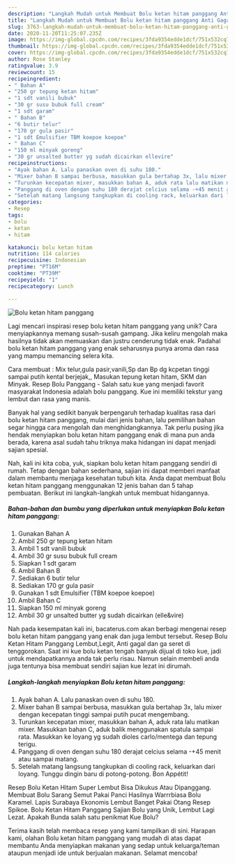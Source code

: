 ```yaml
---
description: "Langkah Mudah untuk Membuat Bolu ketan hitam panggang Anti Gagal"
title: "Langkah Mudah untuk Membuat Bolu ketan hitam panggang Anti Gagal"
slug: 3763-langkah-mudah-untuk-membuat-bolu-ketan-hitam-panggang-anti-gagal
date: 2020-11-20T11:25:07.235Z
image: https://img-global.cpcdn.com/recipes/3fda9354edde1dcf/751x532cq70/bolu-ketan-hitam-panggang-foto-resep-utama.jpg
thumbnail: https://img-global.cpcdn.com/recipes/3fda9354edde1dcf/751x532cq70/bolu-ketan-hitam-panggang-foto-resep-utama.jpg
cover: https://img-global.cpcdn.com/recipes/3fda9354edde1dcf/751x532cq70/bolu-ketan-hitam-panggang-foto-resep-utama.jpg
author: Rose Stanley
ratingvalue: 3.9
reviewcount: 15
recipeingredient:
- " Bahan A"
- "250 gr tepung ketan hitam"
- "1 sdt vanili bubuk"
- "30 gr susu bubuk full cream"
- "1 sdt garam"
- " Bahan B"
- "6 butir telur"
- "170 gr gula pasir"
- "1 sdt Emulsifier TBM koepoe koepoe"
- " Bahan C"
- "150 ml minyak goreng"
- "30 gr unsalted butter yg sudah dicairkan ellevire"
recipeinstructions:
- "Ayak bahan A. Lalu panaskan oven di suhu 180."
- "Mixer bahan B sampai berbusa, masukkan gula bertahap 3x, lalu mixer dengan kecepatan tinggi sampai putih pucat mengembang."
- "Turunkan kecepatan mixer, masukkan bahan A, aduk rata lalu matikan mixer. Masukkan bahan C, aduk balik menggunakan spatula sampai rata. Masukkan ke loyang yg sudah dioles carlo/mentega dan tepung terigu."
- "Panggang di oven dengan suhu 180 derajat celcius selama -+45 menit atau sampai matang."
- "Setelah matang langsung tangkupkan di cooling rack, keluarkan dari loyang. Tunggu dingin baru di potong-potong. Bon Appétit!"
categories:
- Resep
tags:
- bolu
- ketan
- hitam

katakunci: bolu ketan hitam 
nutrition: 114 calories
recipecuisine: Indonesian
preptime: "PT16M"
cooktime: "PT39M"
recipeyield: "1"
recipecategory: Lunch

---
```



![Bolu ketan hitam panggang](https://img-global.cpcdn.com/recipes/3fda9354edde1dcf/751x532cq70/bolu-ketan-hitam-panggang-foto-resep-utama.jpg)

Lagi mencari inspirasi resep bolu ketan hitam panggang yang unik? Cara menyiapkannya memang susah-susah gampang. Jika keliru mengolah maka hasilnya tidak akan memuaskan dan justru cenderung tidak enak. Padahal bolu ketan hitam panggang yang enak seharusnya punya aroma dan rasa yang mampu memancing selera kita.

Cara membuat : Mix telur,gula pasir,vanili,Sp dan Bp dg kcpetan tinggi sampai putih kental berjejak,, Masukan tepung ketan hitam, SKM dan Minyak. Resep Bolu Panggang - Salah satu kue yang menjadi favorit masyarakat Indonesia adalah bolu panggang. Kue ini memiliki tekstur yang lembut dan rasa yang manis.

Banyak hal yang sedikit banyak berpengaruh terhadap kualitas rasa dari bolu ketan hitam panggang, mulai dari jenis bahan, lalu pemilihan bahan segar hingga cara mengolah dan menghidangkannya. Tak perlu pusing jika hendak menyiapkan bolu ketan hitam panggang enak di mana pun anda berada, karena asal sudah tahu triknya maka hidangan ini dapat menjadi sajian spesial.


Nah, kali ini kita coba, yuk, siapkan bolu ketan hitam panggang sendiri di rumah. Tetap dengan bahan sederhana, sajian ini dapat memberi manfaat dalam membantu menjaga kesehatan tubuh kita. Anda dapat membuat Bolu ketan hitam panggang menggunakan 12 jenis bahan dan 5 tahap pembuatan. Berikut ini langkah-langkah untuk membuat hidangannya.

<!--inarticleads1-->

##### Bahan-bahan dan bumbu yang diperlukan untuk menyiapkan Bolu ketan hitam panggang:

1. Gunakan  Bahan A
1. Ambil 250 gr tepung ketan hitam
1. Ambil 1 sdt vanili bubuk
1. Ambil 30 gr susu bubuk full cream
1. Siapkan 1 sdt garam
1. Ambil  Bahan B
1. Sediakan 6 butir telur
1. Sediakan 170 gr gula pasir
1. Gunakan 1 sdt Emulsifier (TBM koepoe koepoe)
1. Ambil  Bahan C
1. Siapkan 150 ml minyak goreng
1. Ambil 30 gr unsalted butter yg sudah dicairkan (elle&amp;vire)


Nah pada kesempatan kali ini, bacaterus.com akan berbagi mengenai resep bolu ketan hitam panggang yang enak dan juga lembut tersebut. Resep Bolu Ketan Hitam Panggang Lembut,Legit, Anti gagal dan ga seret di tenggorokan. Saat ini kue bolu ketan tengah banyak dijual di toko kue, jadi untuk mendapatkannya anda tak perlu risau. Namun selain membeli anda juga tentunya bisa membuat sendiri sajian kue lezat ini dirumah. 

<!--inarticleads2-->

##### Langkah-langkah menyiapkan Bolu ketan hitam panggang:

1. Ayak bahan A. Lalu panaskan oven di suhu 180.
1. Mixer bahan B sampai berbusa, masukkan gula bertahap 3x, lalu mixer dengan kecepatan tinggi sampai putih pucat mengembang.
1. Turunkan kecepatan mixer, masukkan bahan A, aduk rata lalu matikan mixer. Masukkan bahan C, aduk balik menggunakan spatula sampai rata. Masukkan ke loyang yg sudah dioles carlo/mentega dan tepung terigu.
1. Panggang di oven dengan suhu 180 derajat celcius selama -+45 menit atau sampai matang.
1. Setelah matang langsung tangkupkan di cooling rack, keluarkan dari loyang. Tunggu dingin baru di potong-potong. Bon Appétit!


Resep Bolu Ketan Hitam Super Lembut Bisa Dikukus Atau Dipanggang. Membuat Bolu Sarang Semut Pakai Panci Hasilnya Warrrbiasa Bolu Karamel. Lapis Surabaya Ekonomis Lembut Banget Pakai Otang Resep Spikoe. Bolu Ketan Hitam Panggang Sajian Bolu yang Unik, Lembut Lagi Lezat. Apakah Bunda salah satu penikmat Kue Bolu? 

Terima kasih telah membaca resep yang kami tampilkan di sini. Harapan kami, olahan Bolu ketan hitam panggang yang mudah di atas dapat membantu Anda menyiapkan makanan yang sedap untuk keluarga/teman ataupun menjadi ide untuk berjualan makanan. Selamat mencoba!
